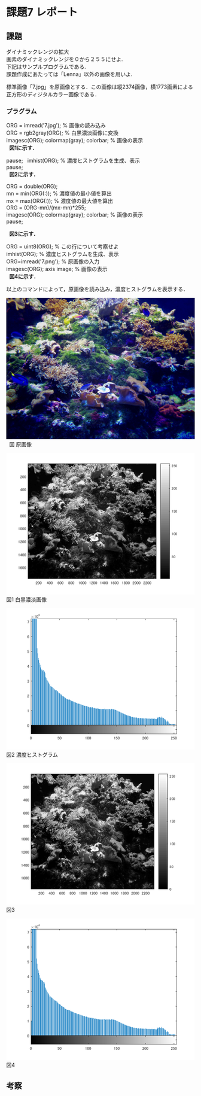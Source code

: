 ﻿# 課題7 レポート
 
## 課題  
 ダイナミックレンジの拡大  
 画素のダイナミックレンジを０から２５５にせよ.  
 下記はサンプルプログラムである.  
 課題作成にあたっては「Lenna」以外の画像を用いよ.  
 
 
標準画像「7.jpg」を原画像とする．この画像は縦2374画像，横1773画素による正方形のディジタルカラー画像である．

### プラグラム  
 ORG = imread('7.jpg'); % 画像の読み込み  
ORG = rgb2gray(ORG); % 白黒濃淡画像に変換  
imagesc(ORG); colormap(gray); colorbar; % 画像の表示  
   **図1に示す．**  
   
pause;  
imhist(ORG); % 濃度ヒストグラムを生成、表示  
pause;  
   **図2に示す．**  
   
ORG = double(ORG);  
mn = min(ORG(:)); % 濃度値の最小値を算出  
mx = max(ORG(:)); % 濃度値の最大値を算出  
ORG = (ORG-mn)/(mx-mn)*255;  
imagesc(ORG); colormap(gray); colorbar; % 画像の表示  
pause; 

   **図3に示す．** 
   
ORG = uint8(ORG); % この行について考察せよ  
imhist(ORG); % 濃度ヒストグラムを生成、表示  
ORG=imread('7.png'); % 原画像の入力    
imagesc(ORG); axis image; % 画像の表示  
   **図4に示す．** 


以上のコマンドによって，原画像を読み込み，濃度ヒストグラムを表示する．  

![原画像](https://github.com/M8I15/MATLAB_program/blob/master/kadai7/7.jpg)  
図 原画像

![原画像](https://github.com/M8I15/MATLAB_program/blob/master/kadai7/kadai7-0.png)  
図1 白黒濃淡画像  

![原画像](https://github.com/M8I15/MATLAB_program/blob/master/kadai7/kadai7-1.png)  
図2 濃度ヒストグラム

![原画像](https://github.com/M8I15/MATLAB_program/blob/master/kadai7/kadai7-2.png)  
図3  

![原画像](https://github.com/M8I15/MATLAB_program/blob/master/kadai7/kadai7-3.png)  
図4

## 考察  
 
